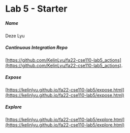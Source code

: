 # Lab 5 - Starter
##### Name
Deze Lyu
##### Continuous Integration Repo
[https://github.com/KelinLyu/fa22-cse110-lab5_actions](https://github.com/KelinLyu/fa22-cse110-lab5_actions).
##### Expose
[https://kelinlyu.github.io/fa22-cse110-lab5/expose.html](https://kelinlyu.github.io/fa22-cse110-lab5/expose.html)
##### Explore
[https://kelinlyu.github.io/fa22-cse110-lab5/explore.html](https://kelinlyu.github.io/fa22-cse110-lab5/explore.html)
